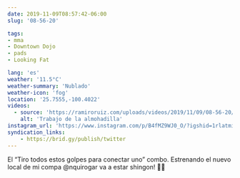 ```yaml
---
date: 2019-11-09T08:57:42-06:00
slug: '08-56-20'

tags:
- mma
- Downtown Dojo
- pads
- Looking Fat

lang: 'es'
weather: '11.5°C'
weather-summary: 'Nublado'
weather-icon: 'fog'
location: '25.7555,-100.4022'
videos:
  - source: 'https://ramiroruiz.com/uploads/videos/2019/11/09/08-56-20/pad-work.mp4'
    alt: 'Trabajo de la almohadilla'
instagram_url: 'https://www.instagram.com/p/B4fMZ9WJ0_O/?igshid=1rlatmiyrjpcn'
syndication_links:
    - https://brid.gy/publish/twitter
---
```

El “Tiro todos estos golpes para conectar uno” combo. 
Estrenando el nuevo local de mi compa @nquirogar va a estar shingon! 👏🏼 

   